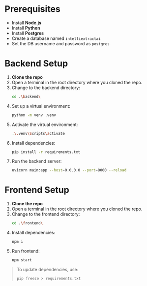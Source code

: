 # Prerequisites

- Install **Node.js**
- Install **Python**
- Install **Postgres**
- Create a database named `intelliextractai`
- Set the DB username and password as `postgres`

# Backend Setup

1. **Clone the repo**
2. Open a terminal in the root directory where you cloned the repo.
3. Change to the backend directory:
   ```sh
   cd .\backend\
   ```
4. Set up a virtual environment:
   ```sh
   python -m venv .venv
   ```
5. Activate the virtual environment:
   ```sh
   .\.venv\Scripts\activate
   ```
6. Install dependencies:
   ```sh
   pip install -r requirements.txt
   ```
7. Run the backend server:
   ```sh
   uvicorn main:app --host=0.0.0.0 --port=8000 --reload
   ```

# Frontend Setup

1. **Clone the repo**
2. Open a terminal in the root directory where you cloned the repo.
3. Change to the frontend directory:
   ```sh
   cd .\frontend\
   ```
4. Install dependencies:
   ```sh
   npm i
   ```
5. Run frontend:
   ```sh
   npm start
   ```

> To update dependencies, use:
>
> ```sh
> pip freeze > requirements.txt
> ```
